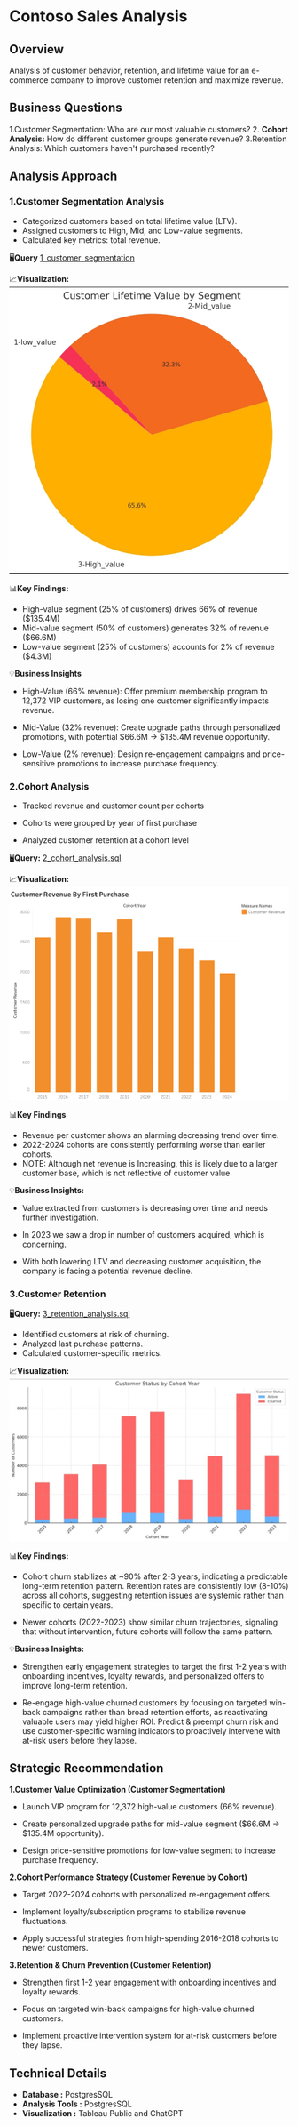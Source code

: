 # Contoso Sales Analysis

## Overview
Analysis of customer behavior, retention, and lifetime value for an e-commerce company to improve customer retention and maximize revenue.
## Business Questions
1.Customer Segmentation: Who are our most valuable customers?
2. **Cohort Analysis:** How do different customer groups generate revenue?
3.Retention Analysis: Which customers haven't purchased recently?
## Analysis Approach

### 1.Customer Segmentation Analysis
- Categorized customers based on total lifetime value (LTV).
- Assigned customers to High, Mid, and Low-value segments.
- Calculated key metrics: total revenue. 

🖥️**Query**
[1_customer_segmentation](/1_customer_segmentation.sql)

📈**Visualization:** 
![lifetime value](/images/1_customer_segmentation.jpg)

📊**Key Findings:**

- High-value segment (25% of customers) drives 66% of revenue ($135.4M)
- Mid-value segment (50% of customers) generates 32% of revenue ($66.6M)
- Low-value segment (25% of customers) accounts for 2% of revenue ($4.3M)

💡**Business Insights**

- High-Value (66% revenue): Offer premium membership program to 12,372 VIP customers, as losing one customer significantly impacts revenue. 
- Mid-Value (32% revenue): Create upgrade paths through personalized promotions, with potential $66.6M → $135.4M revenue opportunity.

- Low-Value (2% revenue): Design re-engagement campaigns and price-sensitive promotions to increase purchase frequency.

### 2.Cohort Analysis

- Tracked revenue and customer count per cohorts

- Cohorts were grouped by year of first purchase
- Analyzed customer retention at a cohort level

 🖥️**Query:** [2_cohort_analysis.sql](/2_cohort_analysis.sql/)

📈**Visualization:**
![Cohort Analysis](/images/2_cohort_analaysis.png
)



📊**Key Findings**
- Revenue per customer shows an alarming decreasing trend over time.
- 2022-2024 cohorts are consistently performing worse than earlier cohorts.
- NOTE: Although net revenue is Increasing, this is likely due to a larger customer base, which is not reflective of customer value

💡**Business Insights:**
- Value extracted from customers is decreasing over time and needs further investigation.

- In 2023 we saw a drop in number of customers acquired, which is concerning.

- With both lowering LTV and decreasing customer acquisition, the company is facing a potential revenue decline.

### 3.Customer Retention
🖥️**Query:** [3_retention_analysis.sql](/3_retention_analysis.sql)

- Identified customers at risk of churning.
- Analyzed last purchase patterns.
- Calculated customer-specific metrics.

📈**Visualization:** 
![3_customer_status](/images/3_cutomer_status.jpg)

📊**Key Findings:**

- Cohort churn stabilizes at ~90% after 2-3 years, indicating a predictable long-term retention pattern.
Retention rates are consistently low (8-10%) across all cohorts, suggesting retention issues are systemic rather than specific to certain years.

 - Newer cohorts (2022-2023) show similar churn trajectories, signaling that without intervention, future cohorts will follow the same pattern.


💡**Business Insights:**

- Strengthen early engagement strategies to target the first 1-2 years with onboarding incentives, loyalty rewards, and personalized offers to improve long-term retention.

- Re-engage high-value churned customers by focusing on targeted win-back campaigns rather than broad retention efforts, as reactivating valuable users may yield higher ROI.
Predict & preempt churn risk and use customer-specific warning indicators to proactively intervene with at-risk users before they lapse.



## Strategic Recommendation

**1.Customer Value Optimization (Customer Segmentation)**

- Launch VIP program for 12,372 high-value customers (66% revenue).

- Create personalized upgrade paths for mid-value segment ($66.6M → $135.4M opportunity).

- Design price-sensitive promotions for low-value segment to increase purchase frequency.

**2.Cohort Performance Strategy (Customer Revenue by Cohort)**

- Target 2022-2024 cohorts with personalized re-engagement offers.

- Implement loyalty/subscription programs to stabilize revenue fluctuations.

- Apply successful strategies from high-spending 2016-2018 cohorts to newer customers.

**3.Retention & Churn Prevention (Customer Retention)**

- Strengthen first 1-2 year engagement with onboarding incentives and loyalty rewards.

- Focus on targeted win-back campaigns for high-value churned customers.

- Implement proactive intervention system for at-risk customers before they lapse.

## Technical Details  
- **Database :** PostgresSQL
- **Analysis Tools :** PostgresSQL
- **Visualization :** Tableau Public and ChatGPT